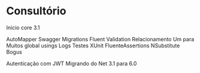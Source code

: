 # Consultório


 Inicio core 3.1

 AutoMapper
 Swagger 
 Migrations
 Fluent Validation
 Relacionamento Um para Muitos
 global usings
 Logs
 Testes
 XUnit
 FluenteAssertions
 NSubstitute 
 Bogus
 
 Autenticação com JWT
 Migrando do Net  3.1 para 6.0


